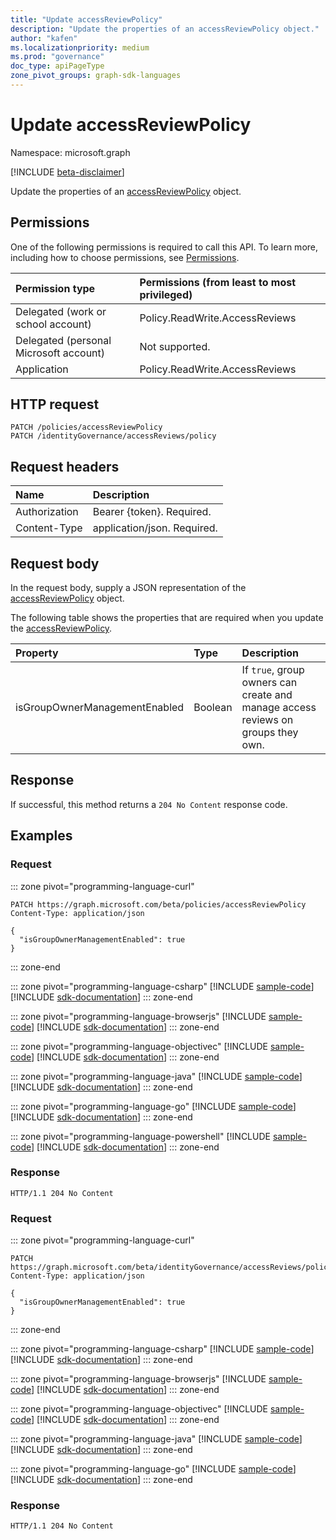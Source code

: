 ```yaml
---
title: "Update accessReviewPolicy"
description: "Update the properties of an accessReviewPolicy object."
author: "kafen"
ms.localizationpriority: medium
ms.prod: "governance"
doc_type: apiPageType
zone_pivot_groups: graph-sdk-languages
---
```


# Update accessReviewPolicy
Namespace: microsoft.graph

[!INCLUDE [beta-disclaimer](../../includes/beta-disclaimer.md)]

Update the properties of an [accessReviewPolicy](../resources/accessreviewpolicy.md) object.

## Permissions
One of the following permissions is required to call this API. To learn more, including how to choose permissions, see [Permissions](/graph/permissions-reference).

|Permission type|Permissions (from least to most privileged)|
|:---|:---|
|Delegated (work or school account)|Policy.ReadWrite.AccessReviews|
|Delegated (personal Microsoft account)|Not supported.|
|Application|Policy.ReadWrite.AccessReviews|

## HTTP request

<!-- {
  "blockType": "ignored"
}
-->
``` http
PATCH /policies/accessReviewPolicy
PATCH /identityGovernance/accessReviews/policy
```

## Request headers
|Name|Description|
|:---|:---|
|Authorization|Bearer {token}. Required.|
|Content-Type|application/json. Required.|

## Request body
In the request body, supply a JSON representation of the [accessReviewPolicy](../resources/accessreviewpolicy.md) object.

The following table shows the properties that are required when you update the [accessReviewPolicy](../resources/accessreviewpolicy.md).

|Property|Type|Description|
|:---|:---|:---|
|isGroupOwnerManagementEnabled|Boolean|If `true`, group owners can create and manage access reviews on groups they own.|

## Response

If successful, this method returns a `204 No Content` response code.

## Examples

### Request

::: zone pivot="programming-language-curl"
<!-- {
  "blockType": "request",
  "name": "update_accessreviewpolicy"
}
-->
``` http
PATCH https://graph.microsoft.com/beta/policies/accessReviewPolicy
Content-Type: application/json

{
  "isGroupOwnerManagementEnabled": true
}
```

::: zone-end

::: zone pivot="programming-language-csharp"
[!INCLUDE [sample-code](../includes/snippets/csharp/update-accessreviewpolicy-csharp-snippets.md)]
[!INCLUDE [sdk-documentation](../includes/snippets/snippets-sdk-documentation-link.md)]
::: zone-end

::: zone pivot="programming-language-browserjs"
[!INCLUDE [sample-code](../includes/snippets/javascript/update-accessreviewpolicy-javascript-snippets.md)]
[!INCLUDE [sdk-documentation](../includes/snippets/snippets-sdk-documentation-link.md)]
::: zone-end

::: zone pivot="programming-language-objectivec"
[!INCLUDE [sample-code](../includes/snippets/objc/update-accessreviewpolicy-objc-snippets.md)]
[!INCLUDE [sdk-documentation](../includes/snippets/snippets-sdk-documentation-link.md)]
::: zone-end

::: zone pivot="programming-language-java"
[!INCLUDE [sample-code](../includes/snippets/java/update-accessreviewpolicy-java-snippets.md)]
[!INCLUDE [sdk-documentation](../includes/snippets/snippets-sdk-documentation-link.md)]
::: zone-end

::: zone pivot="programming-language-go"
[!INCLUDE [sample-code](../includes/snippets/go/update-accessreviewpolicy-go-snippets.md)]
[!INCLUDE [sdk-documentation](../includes/snippets/snippets-sdk-documentation-link.md)]
::: zone-end

::: zone pivot="programming-language-powershell"
[!INCLUDE [sample-code](../includes/snippets/powershell/update-accessreviewpolicy-powershell-snippets.md)]
[!INCLUDE [sdk-documentation](../includes/snippets/snippets-sdk-documentation-link.md)]
::: zone-end

### Response
<!-- {
  "blockType": "response",
  "truncated": true
}
-->
``` http
HTTP/1.1 204 No Content
```

### Request

::: zone pivot="programming-language-curl"
<!-- {
  "blockType": "request",
  "name": "update_accessreviewpolicy_2"
}
-->
``` http
PATCH https://graph.microsoft.com/beta/identityGovernance/accessReviews/policy
Content-Type: application/json

{
  "isGroupOwnerManagementEnabled": true
}
```

::: zone-end

::: zone pivot="programming-language-csharp"
[!INCLUDE [sample-code](../includes/snippets/csharp/update-accessreviewpolicy-2-csharp-snippets.md)]
[!INCLUDE [sdk-documentation](../includes/snippets/snippets-sdk-documentation-link.md)]
::: zone-end

::: zone pivot="programming-language-browserjs"
[!INCLUDE [sample-code](../includes/snippets/javascript/update-accessreviewpolicy-2-javascript-snippets.md)]
[!INCLUDE [sdk-documentation](../includes/snippets/snippets-sdk-documentation-link.md)]
::: zone-end

::: zone pivot="programming-language-objectivec"
[!INCLUDE [sample-code](../includes/snippets/objc/update-accessreviewpolicy-2-objc-snippets.md)]
[!INCLUDE [sdk-documentation](../includes/snippets/snippets-sdk-documentation-link.md)]
::: zone-end

::: zone pivot="programming-language-java"
[!INCLUDE [sample-code](../includes/snippets/java/update-accessreviewpolicy-2-java-snippets.md)]
[!INCLUDE [sdk-documentation](../includes/snippets/snippets-sdk-documentation-link.md)]
::: zone-end

::: zone pivot="programming-language-go"
[!INCLUDE [sample-code](../includes/snippets/go/update-accessreviewpolicy-2-go-snippets.md)]
[!INCLUDE [sdk-documentation](../includes/snippets/snippets-sdk-documentation-link.md)]
::: zone-end

### Response
<!-- {
  "blockType": "response",
  "truncated": true
}
-->
``` http
HTTP/1.1 204 No Content
```
